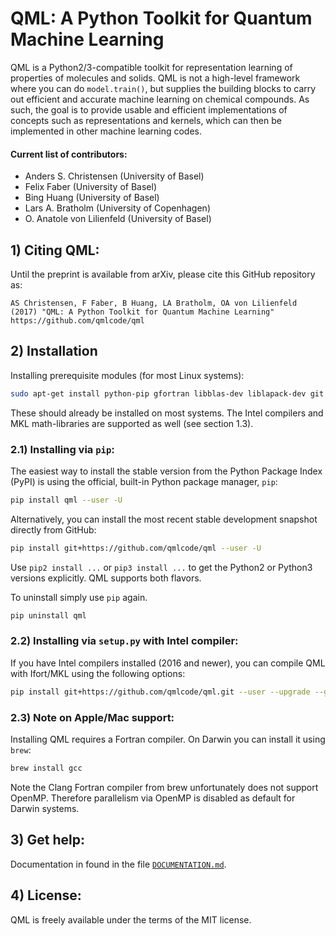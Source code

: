 # QML: A Python Toolkit for Quantum Machine Learning

QML is a Python2/3-compatible toolkit for representation learning of properties of molecules and solids. QML is not a high-level framework where you can do `model.train()`, but supplies the building blocks to carry out efficient and accurate machine learning on chemical compounds. As such, the goal is to provide usable and efficient implementations of concepts such as representations and kernels, which can then be implemented in other machine learning codes.

#### Current list of contributors:
* Anders S. Christensen (University of Basel)
* Felix Faber (University of Basel)
* Bing Huang (University of Basel)
* Lars A. Bratholm (University of Copenhagen)
* O. Anatole von Lilienfeld (University of Basel)

## 1) Citing QML:

Until the preprint is available from arXiv, please cite this GitHub repository as:

    AS Christensen, F Faber, B Huang, LA Bratholm, OA von Lilienfeld (2017) "QML: A Python Toolkit for Quantum Machine Learning" https://github.com/qmlcode/qml

## 2) Installation

Installing prerequisite modules (for most Linux systems):

```bash
sudo apt-get install python-pip gfortran libblas-dev liblapack-dev git

```
These should already be installed on most systems. The Intel compilers and MKL math-libraries are supported as well (see section 1.3).


### 2.1) Installing via `pip`:

The easiest way to install the stable version from the Python Package Index (PyPI) is using the official, built-in Python package manager, `pip`:

```bash
pip install qml --user -U
```

Alternatively, you can install the most recent stable development snapshot directly from GitHub:

```bash
pip install git+https://github.com/qmlcode/qml --user -U
```

Use `pip2 install ...` or `pip3 install ...` to get the Python2 or Python3 versions explicitly. QML supports both flavors.

To uninstall simply use `pip` again. 

```bash
pip uninstall qml
```

### 2.2) Installing via `setup.py` with Intel compiler:

If you have Intel compilers installed (2016 and newer), you can compile QML with Ifort/MKL using the following options:

```bash
pip install git+https://github.com/qmlcode/qml.git --user --upgrade --global-option="build" --global-option="--compiler=intelem" --global-option="--fcompiler=intelem"
```

### 2.3) Note on Apple/Mac support:

Installing QML requires a Fortran compiler. On Darwin you can install it using `brew`:

```bash
brew install gcc
```

Note the Clang Fortran compiler from brew unfortunately does not support OpenMP. Therefore parallelism via OpenMP is disabled as default for Darwin systems.

## 3) Get help:

Documentation in found in the file [`DOCUMENTATION.md`](../blob/master/DOCUMENTATION.md).


## 4) License:

QML is freely available under the terms of the MIT license.


